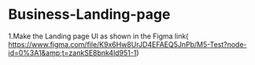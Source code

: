 # Business-Landing-page
1.Make the Landing page UI as shown in the Figma link( https://www.figma.com/file/K9x6Hw8UrJD4EFAEQ5JnPb/M5-Test?node-id=0%3A1&amp;t=zankSE8bnk4ld951-1)
